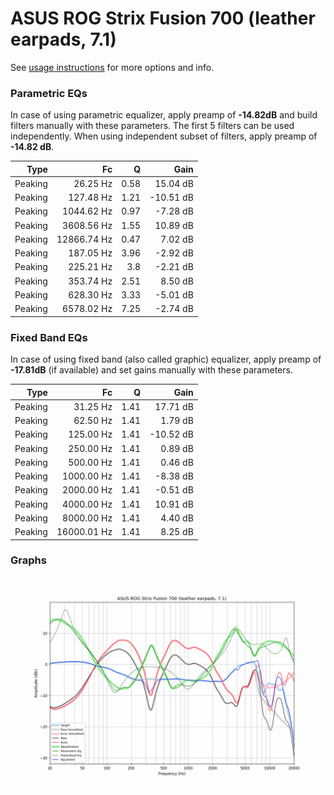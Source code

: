 # ASUS ROG Strix Fusion 700 (leather earpads, 7.1)
See [usage instructions](https://github.com/jaakkopasanen/AutoEq#usage) for more options and info.

### Parametric EQs
In case of using parametric equalizer, apply preamp of **-14.82dB** and build filters manually
with these parameters. The first 5 filters can be used independently.
When using independent subset of filters, apply preamp of **-14.82 dB**.

| Type    | Fc          |    Q | Gain      |
|--------:|------------:|-----:|----------:|
| Peaking | 26.25 Hz    | 0.58 | 15.04 dB  |
| Peaking | 127.48 Hz   | 1.21 | -10.51 dB |
| Peaking | 1044.62 Hz  | 0.97 | -7.28 dB  |
| Peaking | 3608.56 Hz  | 1.55 | 10.89 dB  |
| Peaking | 12866.74 Hz | 0.47 | 7.02 dB   |
| Peaking | 187.05 Hz   | 3.96 | -2.92 dB  |
| Peaking | 225.21 Hz   | 3.8  | -2.21 dB  |
| Peaking | 353.74 Hz   | 2.51 | 8.50 dB   |
| Peaking | 628.30 Hz   | 3.33 | -5.01 dB  |
| Peaking | 6578.02 Hz  | 7.25 | -2.74 dB  |

### Fixed Band EQs
In case of using fixed band (also called graphic) equalizer, apply preamp of **-17.81dB**
(if available) and set gains manually with these parameters.

| Type    | Fc          |    Q | Gain      |
|--------:|------------:|-----:|----------:|
| Peaking | 31.25 Hz    | 1.41 | 17.71 dB  |
| Peaking | 62.50 Hz    | 1.41 | 1.79 dB   |
| Peaking | 125.00 Hz   | 1.41 | -10.52 dB |
| Peaking | 250.00 Hz   | 1.41 | 0.89 dB   |
| Peaking | 500.00 Hz   | 1.41 | 0.46 dB   |
| Peaking | 1000.00 Hz  | 1.41 | -8.38 dB  |
| Peaking | 2000.00 Hz  | 1.41 | -0.51 dB  |
| Peaking | 4000.00 Hz  | 1.41 | 10.91 dB  |
| Peaking | 8000.00 Hz  | 1.41 | 4.40 dB   |
| Peaking | 16000.01 Hz | 1.41 | 8.25 dB   |

### Graphs
![](./ASUS%20ROG%20Strix%20Fusion%20700%20(leather%20earpads,%207.1).png)